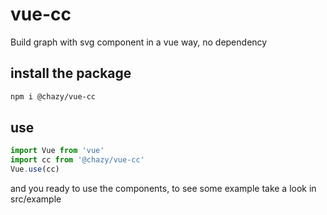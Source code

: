 # vue-cc
Build graph with svg component in a vue way, no dependency

## install the package
```bash
npm i @chazy/vue-cc
```
## use
```javascript
import Vue from 'vue'
import cc from '@chazy/vue-cc'
Vue.use(cc)
```

and you ready to use the components, to see some example take a look in src/example
